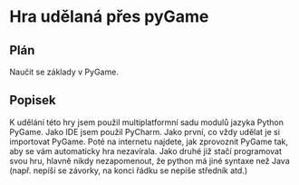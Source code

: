 # Hra udělaná přes pyGame

## Plán
Naučit se základy v PyGame.
## Popisek
K udělání této hry jsem použil multiplatformní sadu modulů jazyka Python PyGame.
Jako IDE jsem použil PyCharm.
Jako první, co vždy udělat je si importovat PyGame. Poté na internetu najdete, jak zprovoznit PyGame tak, aby se vám automaticky hra nezavírala.
Jako druhé již stačí programovat svou hru, hlavně nikdy nezapomenout, že python má jiné syntaxe než Java (např. nepíší se závorky, na konci řádku se nepíše středník atd.)



